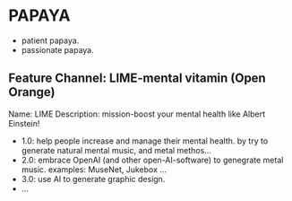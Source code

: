 # PAPAYA

- patient papaya.
- passionate papaya.

## Feature Channel: LIME-mental vitamin (Open Orange)

Name: LIME
Description: mission-boost your mental health like Albert Einstein!

- 1.0: help people increase and manage their mental health. by try to generate natural mental music, and metal methos...
- 2.0: embrace OpenAI (and other open-AI-software) to genegrate metal music. examples: MuseNet, Jukebox ...
- 3.0: use AI to generate graphic design.
- ...
